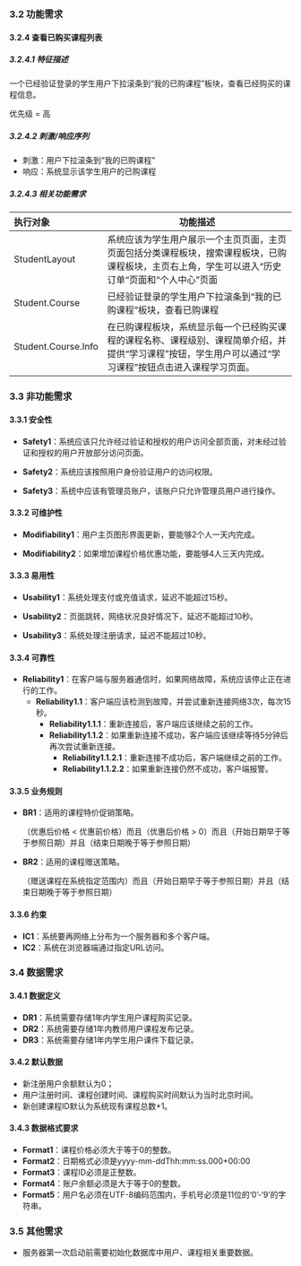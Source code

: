 ### 3.2 功能需求

#### 3.2.4  查看已购买课程列表

##### 3.2.4.1 特征描述

一个已经验证登录的学生用户下拉滚条到“我的已购课程”板块，查看已经购买的课程信息。

优先级 =  高

##### 3.2.4.2 刺激/响应序列

- 刺激：用户下拉滚条到“我的已购课程”
- 响应：系统显示该学生用户的已购课程

##### 3.2.4.3 相关功能需求

| 执行对象            | 功能描述                                                     |
| :------------------ | ------------------------------------------------------------ |
| StudentLayout       | 系统应该为学生用户展示一个主页页面，主页页面包括分类课程板块，搜索课程板块，已购课程板块，主页右上角，学生可以进入“历史订单“页面和“个人中心”页面 |
| Student.Course      | 已经验证登录的学生用户下拉滚条到“我的已购课程”板块，查看已购课程 |
| Student.Course.Info | 在已购课程板块，系统显示每一个已经购买课程的课程名称、课程级别、课程简单介绍，并提供“学习课程”按钮，学生用户可以通过“学习课程”按钮点击进入课程学习页面。 |


### 3.3 非功能需求

#### 3.3.1  安全性

- **Safety1**：系统应该只允许经过验证和授权的用户访问全部页面，对未经过验证和授权的用户开放部分访问页面。

- **Safety2**：系统应该按照用户身份验证用户的访问权限。

- **Safety3**：系统中应该有管理员账户，该账户只允许管理员用户进行操作。

#### 3.3.2  可维护性

- **Modifiability1**：用户主页图形界面更新，要能够2个人一天内完成。

- **Modifiability2**：如果增加课程价格优惠功能，要能够4人三天内完成。

#### 3.3.3  易用性

- **Usability1**：系统处理支付或充值请求，延迟不能超过15秒。

- **Usability2**：页面跳转，网络状况良好情况下，延迟不能超过10秒。

- **Usability3**：系统处理注册请求，延迟不能超过10秒。

#### 3.3.4  可靠性

- **Reliability1**：在客户端与服务器通信时，如果网络故障，系统应该停止正在进行的工作。
  - **Reliability1.1**：客户端应该检测到故障，并尝试重新连接网络3次，每次15秒。
    - **Reliability1.1.1**：重新连接后，客户端应该继续之前的工作。
    - **Reliability1.1.2**：如果重新连接不成功，客户端应该继续等待5分钟后再次尝试重新连接。
      - **Reliability1.1.2.1**：重新连接不成功后，客户端继续之前的工作。
      - **Reliability1.1.2.2**：如果重新连接仍然不成功，客户端报警。

#### 3.3.5  业务规则

- **BR1**：适用的课程特价促销策略。

  （优惠后价格 < 优惠前价格）而且（优惠后价格 > 0）而且（开始日期早于等于参照日期）并且（结束日期晚于等于参照日期）

- **BR2**：适用的课程赠送策略。

  （赠送课程在系统指定范围内）而且（开始日期早于等于参照日期）并且（结束日期晚于等于参照日期）

#### 3.3.6  约束

- **IC1**：系统要再网络上分布为一个服务器和多个客户端。
- **IC2**：系统在浏览器端通过指定URL访问。

### 3.4  数据需求

#### 3.4.1  数据定义

- **DR1**：系统需要存储1年内学生用户课程购买记录。
- **DR2**：系统需要存储1年内教师用户课程发布记录。
- **DR3**：系统需要存储1年内学生用户课件下载记录。

#### 3.4.2  默认数据

- 新注册用户余额默认为0；
- 用户注册时间、课程创建时间、课程购买时间默认为当时北京时间。
- 新创建课程ID默认为系统现有课程总数+1。

#### 3.4.3  数据格式要求

- **Format1**：课程价格必须大于等于0的整数。
- **Format2**：日期格式必须是yyyy-mm-ddThh:mm:ss.000+00:00
- **Format3**：课程ID必须是正整数。
- **Format4**：账户余额必须是大于等于0的整数。
- **Format5**：用户名必须在UTF-8编码范围内，手机号必须是11位的‘0’-‘9’的字符串。

### 3.5  其他需求

- 服务器第一次启动前需要初始化数据库中用户、课程相关重要数据。

